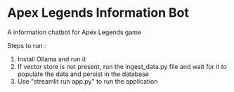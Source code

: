 # Apex Legends Information Bot

A information chatbot for Apex Legends game

Steps to run :
1. Install Ollama and run it
2. If vector store is not present, run the ingest_data.py file and wait for it to populate the data and persist in the database
3. Use "streamlit run app.py" to run the application
